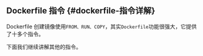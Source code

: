 ## Dockerfile 指令 {#dockerfile-指令详解}

Dockerfile 创建镜像使用`FROM、RUN、COPY`，其实`Dockerfile`功能很强大，它提供了十多个指令。

下面我们继续讲解其他的指令。

